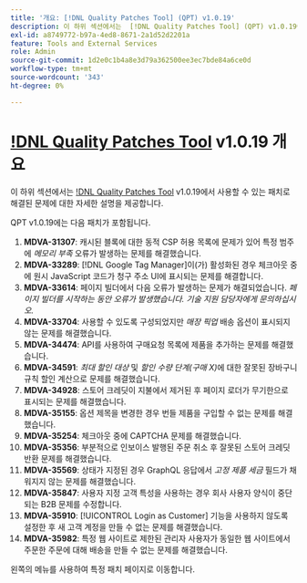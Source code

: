 ```yaml
---
title: '개요: [!DNL Quality Patches Tool] (QPT) v1.0.19'
description: 이 하위 섹션에서는  [!DNL Quality Patches Tool] (QPT) v1.0.19에서 사용할 수 있는 패치로 해결된 문제에 대한 자세한 설명을 제공합니다.
exl-id: a8749772-b97a-4ed8-8671-2a1d52d2201a
feature: Tools and External Services
role: Admin
source-git-commit: 1d2e0c1b4a8e3d79a362500ee3ec7bde84a6ce0d
workflow-type: tm+mt
source-wordcount: '343'
ht-degree: 0%

---
```


# [!DNL Quality Patches Tool](QPT) v1.0.19 개요

이 하위 섹션에서는 [!DNL Quality Patches Tool](QPT) v1.0.19에서 사용할 수 있는 패치로 해결된 문제에 대한 자세한 설명을 제공합니다.

QPT v1.0.19에는 다음 패치가 포함됩니다.

1. **MDVA-31307**: 캐시된 블록에 대한 동적 CSP 허용 목록에 문제가 있어 특정 범주에 *메모리 부족* 오류가 발생하는 문제를 해결했습니다.
1. **MDVA-33289**: [!DNL Google Tag Manager]이(가) 활성화된 경우 체크아웃 중에 원시 JavaScript 코드가 청구 주소 UI에 표시되는 문제를 해결합니다.
1. **MDVA-33614**: 페이지 빌더에서 다음 오류가 발생하는 문제가 해결되었습니다. *페이지 빌더를 시작하는 동안 오류가 발생했습니다. 기술 지원 담당자에게 문의하십시오.*
1. **MDVA-33704**: 사용할 수 있도록 구성되었지만 *매장 픽업* 배송 옵션이 표시되지 않는 문제를 해결했습니다.
1. **MDVA-34474**: API를 사용하여 구매요청 목록에 제품을 추가하는 문제를 해결했습니다.
1. **MDVA-34591**: *최대 할인 대상* 및 *할인 수량 단계(구매 X)*&#x200B;에 대한 잘못된 장바구니 규칙 할인 계산으로 문제를 해결했습니다.
1. **MDVA-34928**: 스토어 크레딧이 지불에서 제거된 후 페이지 로더가 무기한으로 표시되는 문제를 해결했습니다.
1. **MDVA-35155**: 옵션 제목을 변경한 경우 번들 제품을 구입할 수 없는 문제를 해결했습니다.
1. **MDVA-35254**: 체크아웃 중에 CAPTCHA 문제를 해결했습니다.
1. **MDVA-35356**: 부분적으로 인보이스 발행된 주문 취소 후 잘못된 스토어 크레딧 반환 문제를 해결했습니다.
1. **MDVA-35569**: 상태가 지정된 경우 GraphQL 응답에서 *고정 제품 세금* 필드가 채워지지 않는 문제를 해결했습니다.
1. **MDVA-35847**: 사용자 지정 고객 특성을 사용하는 경우 회사 사용자 양식이 중단되는 B2B 문제를 수정합니다.
1. **MDVA-35910**: [!UICONTROL Login as Customer] 기능을 사용하지 않도록 설정한 후 새 고객 계정을 만들 수 없는 문제를 해결했습니다.
1. **MDVA-35982**: 특정 웹 사이트로 제한된 관리자 사용자가 동일한 웹 사이트에서 주문한 주문에 대해 배송을 만들 수 없는 문제를 해결했습니다.

왼쪽의 메뉴를 사용하여 특정 패치 페이지로 이동합니다.
